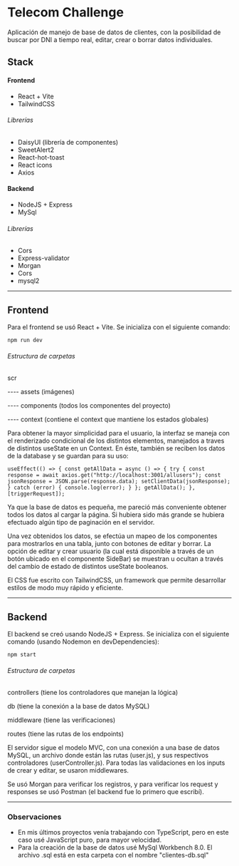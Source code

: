 # Telecom Challenge

Aplicación de manejo de base de datos de clientes, con la posibilidad de buscar por DNI a tiempo real, editar, crear o borrar datos individuales.

## Stack

#### Frontend

* React + Vite
* TailwindCSS

###### Librerías
* DaisyUI (librería de componentes)
* SweetAlert2
* React-hot-toast
* React icons
* Axios


#### Backend

* NodeJS + Express
* MySql

###### Librerías
* Cors
* Express-validator
* Morgan
* Cors
* mysql2

---

## Frontend

Para el frontend se usó React + Vite. Se inicializa con el siguiente comando: 

`npm run dev`

###### Estructura de carpetas

scr

---- assets (imágenes)

---- components (todos los componentes del proyecto)

---- context (contiene el context que mantiene los estados globales)


Para obtener la mayor simplicidad para el usuario, la interfaz se maneja con el renderizado condicional de los distintos elementos, manejados a traves de distintos useState en un Context. En éste, también se reciben los datos de la database y se guardan para su uso:

`useEffect(() => {
  const getAllData = async () => {
    try {
      const response = await axios.get("http://localhost:3001/allusers");
      const jsonResponse = JSON.parse(response.data);
      setClientData(jsonResponse);
    } catch (error) {
      console.log(error);
    }
  };
  getAllData();
  }, [triggerRequest]);`

Ya que la base de datos es pequeña, me pareció más conveniente obtener todos los datos al cargar la página. Si hubiera sido más grande se hubiera efectuado algún tipo de paginación en el servidor.

Una vez obtenidos los datos, se efectúa un mapeo de los componentes para mostrarlos en una tabla, junto con botones de editar y borrar. La opción de editar y crear usuario (la cual está disponible a través de un botón ubicado en el componente SideBar) se muestran u ocultan a través del cambio de estado de distintos useState booleanos.

El CSS fue escrito con TailwindCSS, un framework que permite desarrollar estilos de modo muy rápido y eficiente.

---

## Backend

El backend se creó usando NodeJS + Express. Se inicializa con el siguiente comando (usando Nodemon en devDependencies): 

`npm start`

###### Estructura de carpetas

controllers (tiene los controladores que manejan la lógica)

db (tiene la conexión a la base de datos MySQL)

middleware (tiene las verificaciones)

routes (tiene las rutas de los endpoints)



El servidor sigue el modelo MVC, con una conexión a una base de datos MySQL, un archivo donde están las rutas (user.js), y sus respectivos controladores (userController.js). Para todas las validaciones en los inputs de crear y editar, se usaron middlewares.

Se usó Morgan para verificar los registros, y para verificar los request y responses se usó Postman (el backend fue lo primero que escribí).

---

### Observaciones

* En mis últimos proyectos venía trabajando con TypeScript, pero en este caso usé JavaScript puro, para mayor velocidad.
* Para la creación de la base de datos usé MySql Workbench 8.0. El archivo .sql está en esta carpeta con el nombre "clientes-db.sql"


  
